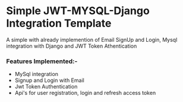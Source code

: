# Simple JWT-MYSQL-Django Integration Template
A simple with already implemention of Email SignUp and Login, Mysql integration with Django and JWT Token Athentication

### Features Implemented:-
* MySql integration
* Signup and Login with Email
* Jwt Token Authentication
* Api's for user registration, login and refresh access token